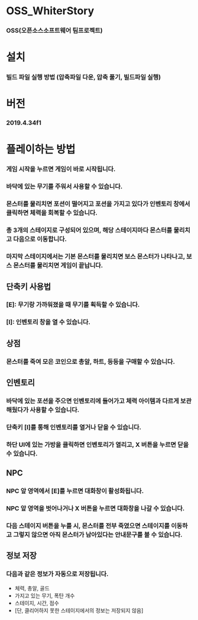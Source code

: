 # OSS_WhiterStory
### OSS(오픈소스소프트웨어 팀프로젝트)
# 설치
### 빌드 파일 실행 방법 (압축파일 다운, 압축 풀기, 빌드파일 실행)
# 버전
### 2019.4.34f1
# 플레이하는 방법
### 게임 시작을 누르면 게임이 바로 시작됩니다.
### 바닥에 있는 무기를 주워서 사용할 수 있습니다.
### 몬스터를 물리치면 포션이 떨어지고 포션을 가지고 있다가 인벤토리 창에서 클릭하면 체력을 회복할 수 있습니다.
### 총 3개의 스테이지로 구성되어 있으며, 해당 스테이지마다 몬스터를 물리치고 다음으로 이동합니다.
### 마지막 스테이지에서는 기본 몬스터를 물리치면 보스 몬스터가 나타나고, 보스 몬스터를 물리치면 게임이 끝납니다.
## 단축키 사용법
### [E]: 무기랑 가까워졌을 때 무기를 획득할 수 있습니다.
### [I]: 인벤토리 창을 열 수 있습니다.
## 상점
### 몬스터를 죽여 모은 코인으로 총알, 하트, 등등을 구매할 수 있습니다.
## 인벤토리
### 바닥에 있는 포션을 주으면 인벤토리에 들어가고 체력 아이템과 다르게 보관해뒀다가 사용할 수 있습니다.
### 단축키 [I]를 통해 인벤토리를 열거나 닫을 수 있습니다.
### 하단 UI에 있는 가방을 클릭하면 인벤토리가 열리고, X 버튼을 누르면 닫을 수 있습니다.
## NPC
### NPC 앞 영역에서 [E]를 누르면 대화창이 활성화됩니다.
### NPC 앞 영역을 벗어나거나 X 버튼을 누르면 대화창을 나갈 수 있습니다.
### 다음 스테이지 버튼을 누를 시, 몬스터를 전부 죽였으면 스테이지를 이동하고 그렇지 않으면 아직 몬스터가 남아있다는 안내문구를 볼 수 있습니다.
## 정보 저장
### 다음과 같은 정보가 자동으로 저장됩니다.
- 체력, 총알, 골드
- 가지고 있는 무기, 폭탄 개수
- 스테이지, 시간, 점수
- [단, 클리어하지 못한 스테이지에서의 정보는 저장되지 않음]
